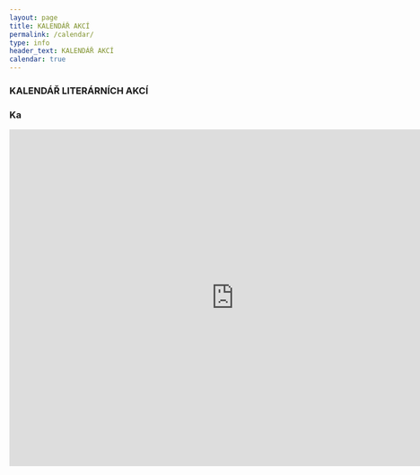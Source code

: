 ```yaml
---
layout: page
title: KALENDÁŘ AKCÍ
permalink: /calendar/
type: info
header_text: KALENDÁŘ AKCÍ
calendar: true
---
```

<div class="span3">
	<h3>KALENDÁŘ LITERÁRNÍCH AKCÍ</h3>
<div id="upcoming"></div><!--/span-->
</div>
<div class="span9">
	<h3>Ka</h3>
	<iframe src="https://calendar.google.com/calendar/embed?src=hmfhf2dvf4uqhcgtdh4nac057k%40group.calendar.google.com&ctz=Europe/Prague" style="border: 0" width="800" height="600" frameborder="0" scrolling="no"></iframe>
</div><!--/span-->